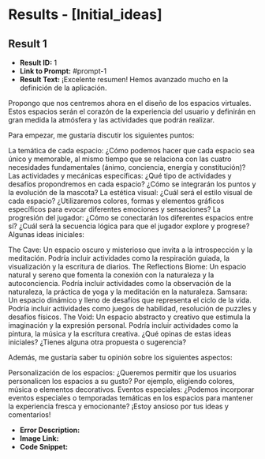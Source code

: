 # Results - [Initial_ideas]

## Result 1
* **Result ID:** 1
* **Link to Prompt:** #prompt-1
* **Result Text:** ¡Excelente resumen!  Hemos avanzado mucho en la definición de la aplicación.

Propongo que nos centremos ahora en el diseño de los espacios virtuales. Estos espacios serán el corazón de la experiencia del usuario y definirán en gran medida la atmósfera y las actividades que podrán realizar.

Para empezar, me gustaría discutir los siguientes puntos:

La temática de cada espacio: ¿Cómo podemos hacer que cada espacio sea único y memorable, al mismo tiempo que se relaciona con las cuatro necesidades fundamentales (ánimo, conciencia, energía y constitución)?
Las actividades y mecánicas específicas: ¿Qué tipo de actividades y desafíos propondremos en cada espacio? ¿Cómo se integrarán los puntos y la evolución de la mascota?
La estética visual: ¿Cuál será el estilo visual de cada espacio? ¿Utilizaremos colores, formas y elementos gráficos específicos para evocar diferentes emociones y sensaciones?
La progresión del jugador: ¿Cómo se conectarán los diferentes espacios entre sí? ¿Cuál será la secuencia lógica para que el jugador explore y progrese?
Algunas ideas iniciales:

The Cave: Un espacio oscuro y misterioso que invita a la introspección y la meditación. Podría incluir actividades como la respiración guiada, la visualización y la escritura de diarios.
The Reflections Biome: Un espacio natural y sereno que fomenta la conexión con la naturaleza y la autoconciencia. Podría incluir actividades como la observación de la naturaleza, la práctica de yoga y la meditación en la naturaleza.
Samsara: Un espacio dinámico y lleno de desafíos que representa el ciclo de la vida. Podría incluir actividades como juegos de habilidad, resolución de puzzles y desafíos físicos.
The Void: Un espacio abstracto y creativo que estimula la imaginación y la expresión personal. Podría incluir actividades como la pintura, la música y la escritura creativa.
¿Qué opinas de estas ideas iniciales? ¿Tienes alguna otra propuesta o sugerencia?

Además, me gustaría saber tu opinión sobre los siguientes aspectos:

Personalización de los espacios: ¿Queremos permitir que los usuarios personalicen los espacios a su gusto? Por ejemplo, eligiendo colores, música o elementos decorativos.
Eventos especiales: ¿Podemos incorporar eventos especiales o temporadas temáticas en los espacios para mantener la experiencia fresca y emocionante?
¡Estoy ansioso por tus ideas y comentarios!
* **Error Description:** 
* **Image Link:** 
* **Code Snippet:** 

